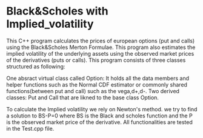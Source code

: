 # Black&Scholes with Implied_volatility
This C++ program calculates the prices of european options (put and calls) using the Black&Scholes Merton Formulae.
This program also estimates the implied volatility of the underlying assets using the observed market prices of the derivatives (puts or calls).
This program consists of three classes structured as following:

One absract virtual class called Option: It holds all the data members and helper functions such as the Normal CDF estimator or commonly shared functions(between put and call) such as the vega,d+,d-.
Two derived classes: Put and Call that are likned to the base class Option.

To calculate the Implied volatility we rely on Newton's method. we try to find a solution to BS-P=0 where BS is the Black and scholes function and the P is the observed market price of the derivative.
All functionalities are tested in the Test.cpp file.
